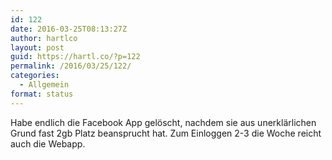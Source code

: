 ```yaml
---
id: 122
date: 2016-03-25T08:13:27Z
author: hartlco
layout: post
guid: https://hartl.co/?p=122
permalink: /2016/03/25/122/
categories:
  - Allgemein
format: status
---
```

Habe endlich die Facebook App gelöscht, nachdem sie aus unerklärlichen Grund fast 2gb Platz beansprucht hat. Zum Einloggen 2-3 die Woche reicht auch die Webapp.